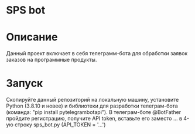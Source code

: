 # SPS bot
# Описание
Данный проект включает в себя телеграмм-бота для обработки заявок заказов на программные продукты.

# Запуск
Cкопируйте данный репозиторий на локальную машину, установите Python (3.8.10 и новее) и библиотеки для разработки телеграм-бота (команда: "pip install pytelegrambotapi"). В телеграм-боте @BotFather пройдите регистрацию, получите API token, вставьте его заместо ... в 4-ую строку sps_bot.py (API_TOKEN = '...')

